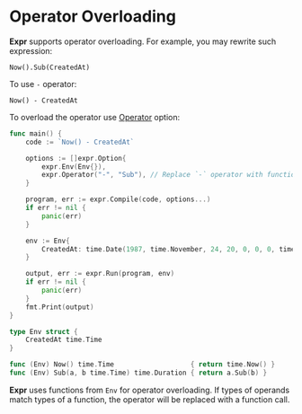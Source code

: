 # Operator Overloading

**Expr** supports operator overloading. For example, you may rewrite such expression:

```
Now().Sub(CreatedAt) 
```

To use `-` operator:
 
```
Now() - CreatedAt
```

To overload the operator use [Operator](https://pkg.go.dev/github.com/expr-lang/expr?tab=doc#Operator) option:

```go
func main() {
	code := `Now() - CreatedAt`

	options := []expr.Option{
		expr.Env(Env{}),
		expr.Operator("-", "Sub"), // Replace `-` operator with function `Sub`.
	}

	program, err := expr.Compile(code, options...)
	if err != nil {
		panic(err)
	}

	env := Env{
		CreatedAt: time.Date(1987, time.November, 24, 20, 0, 0, 0, time.UTC),
	}

	output, err := expr.Run(program, env)
	if err != nil {
		panic(err)
	}
	fmt.Print(output)
}

type Env struct {
	CreatedAt time.Time
}

func (Env) Now() time.Time                   { return time.Now() }
func (Env) Sub(a, b time.Time) time.Duration { return a.Sub(b) }
```

**Expr** uses functions from `Env` for operator overloading. If types of 
operands match types of a function, the operator will be replaced with a 
function call.
